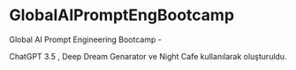 # GlobalAIPromptEngBootcamp
Global AI Prompt Engineering Bootcamp - 

ChatGPT 3.5 , Deep Dream Genarator ve Night Cafe kullanılarak oluşturuldu.
